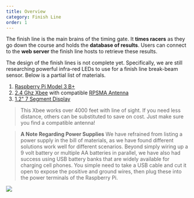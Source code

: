 ```yaml
---
title: Overview
category: Finish Line
order: 1
---
```



The finish line is the main brains of the timing gate. It **times racers** as they go down the course and holds the **database of results**. Users can connect to the **web server** the finish line hosts to retrieve these results.

The design of the finish lines is not complete yet. Specifically, we are still researching powerful infra-red LEDs to use for a finish line break-beam sensor. Below is a partial list of materials.
1. [Raspberry Pi Model 3 B+](piLink)
1. [2.4 Ghz Xbee](xbeeLink) with compatible [RPSMA Antenna](antennaLink)
1. [1.2" 7 Segment Display](displayLink)

> This Xbee works over 4000 feet with line of sight. If you need less distance, others can be substituted to save on cost. Just make sure you find a compatible antenna!

> **A Note Regarding Power Supplies**
> We have refrained from listing a power supply in the bill of materials, as we have found different solutions work well for different scenarios. Beyond simply wiring up a 9 volt battery or multiple AA batteries in parallel, we have also had success using USB battery banks that are widely available for charging cell phones. You simple need to take a USB cable and cut it open to expose the positive and ground wires, then plug these into the power terminals of the Raspberry Pi.


![](//placehold.it/800x600)

[piLink]: https://www.raspberrypi.org/products/raspberry-pi-3-model-b-plus/
[xbeeLink]: https://www.mouser.com/ProductDetail/Digi-International/XB24CDMSIT-001/?qs=XmMZR4xR0DDHBWHJZQYv7A%3d%3d&utm_source=eciaauthorized&utm_medium=aggregator&utm_campaign=XB24CDMSIT-001&utm_term=XB24CDMSIT-001&utm_content=Digi-International
[antennaLink]: https://www.sparkfun.com/products/558
[displayLink]: https://www.adafruit.com/product/1270
